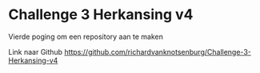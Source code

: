 # Challenge 3 Herkansing v4
 Vierde poging om een repository aan te maken

Link naar Github
https://github.com/richardvanknotsenburg/Challenge-3-Herkansing-v4
